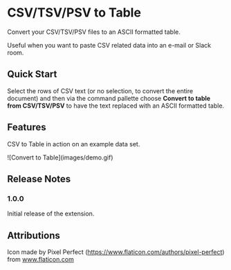 # CSV/TSV/PSV to Table

Convert your CSV/TSV/PSV files to an ASCII formatted table.

Useful when you want to paste CSV related data into an e-mail or Slack room.

## Quick Start

Select the rows of CSV text (or no selection, to convert the entire document) and then via the command pallette choose __Convert to table from CSV/TSV/PSV__ to have the text replaced with an ASCII formatted table.

## Features

CSV to Table in action on an example data set.

\!\[Convert to Table\]\(images/demo.gif\)

## Release Notes

### 1.0.0

Initial release of the extension.

## Attributions
Icon made by Pixel Perfect (https://www.flaticon.com/authors/pixel-perfect) from www.flaticon.com
